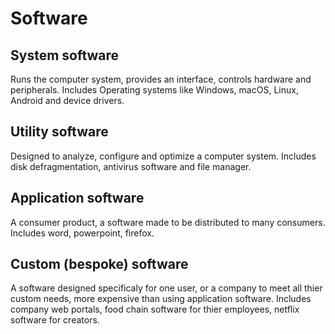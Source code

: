 # Software

## System software
Runs the computer system, provides an interface, controls hardware and peripherals.
Includes Operating systems like Windows, macOS, Linux, Android and device drivers.

## Utility software
Designed to analyze, configure and optimize a computer system.
Includes disk defragmentation, antivirus software and file manager.

## Application software
A consumer product, a software made to be distributed to many consumers.
Includes word, powerpoint, firefox.

## Custom (bespoke) software
A software designed specificaly for one user, or a company to meet all thier custom needs, more expensive than using application software.
Includes company web portals, food chain software for thier employees, netflix software for creators.
